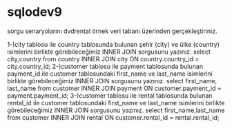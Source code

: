 # sqlodev9
 sorgu senaryolarını dvdrental örnek veri tabanı üzerinden gerçekleştiriniz.

1-)city tablosu ile country tablosunda bulunan şehir (city) ve ülke (country) isimlerini birlikte görebileceğimiz INNER JOIN sorgusunu yazınız.
select city,country from country INNER JOIN city ON country.country_id = city.country_id; 
2-)customer tablosu ile payment tablosunda bulunan payment_id ile customer tablosundaki first_name ve last_name isimlerini birlikte görebileceğimiz INNER JOIN sorgusunu yazınız.
select first_name, last_name from customer INNER JOIN payment ON customer.payment_id = payment.payment_id;
3-)customer tablosu ile rental tablosunda bulunan rental_id ile customer tablosundaki first_name ve last_name isimlerini birlikte görebileceğimiz INNER JOIN sorgusunu yazınız.
select  first_name,last_name from customer INNER JOIN rental ON customer.rental_id = rental.rental_id;
